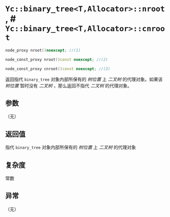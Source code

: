 # `Yc::binary_tree<T,Allocator>::nroot`, # `Yc::binary_tree<T,Allocator>::cnroot`

```C++
node_proxy nroot()noexcept; //(1)
```

```C++
node_const_proxy nroot()const noexcept; //(2)
```

```C++
node_const_proxy cnroot()const noexcept; //(3)
```

返回指代 `binary_tree` 对象内部所保有的 _树位置_ 上 _二叉树_ 的代理对象。如果该 _树位置_ 暂时没有 _二叉树_ ，那么返回不指代 _二叉树_ 的代理对象。

## 参数

（无）

## 返回值

指代 `binary_tree` 对象内部所保有的 _树位置_ 上 _二叉树_ 的代理对象

## 复杂度

常数

## 异常

（无）
